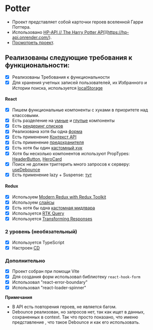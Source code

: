 # <h1>Potter</h1>

* Проект представляет собой карточки героев вселенной Гарри Поттера.
* Использовано [HP-API // The Harry Potter API](https://hp-api.onrender.com/)](https://hp-api.onrender.com/). 
* [Посмотреть проект](https://potter-nu.vercel.app/).

## Реализованы следующие требования к функциональности:

-   [x] Реализованы Требования к функциональности
-   [x] Для хранения учетных записей пользователей, их Избранного и Истории поиска, используется [localStorage](https://github.com/Lisowez/Potter/blob/develop/potter/src/utils/workUser/forWorkWithUser.tsx)

#### React

-   [x] Пишем функциональные компоненты с хуками в приоритете над классовыми.
-   [x] Есть разделение на [умные](https://github.com/Lisowez/Potter/blob/develop/potter/src/pages/History/History.tsx) и [глупые](https://github.com/Lisowez/Potter/blob/develop/potter/src/components/Buttons/HeaderButton.tsx) компоненты
-   [x] Есть [рендеринг списков](https://github.com/Lisowez/Potter/blob/develop/potter/src/pages/Home/Home.tsx)
-   [x] Реализована хотя бы одна [форма](https://github.com/Lisowez/Potter/blob/develop/potter/src/components/Forms/Form.tsx)
-   [x] Есть применение [Контекст API](https://github.com/Lisowez/Potter/blob/develop/potter/src/App.tsx)
-   [x] Есть применение [предохранителя](https://github.com/Lisowez/Potter/blob/develop/potter/src/App.tsx)
-   [x] Есть хотя бы один [кастомный хук](https://github.com/Lisowez/Potter/blob/develop/potter/src/pages/Header/useUserLogin.tsx)
-   [x] Хотя бы несколько компонентов используют PropTypes: [HeaderButton](https://github.com/Lisowez/Potter/blob/develop/potter/src/components/Buttons/HeaderButton.tsx), [HeroCard](https://github.com/Lisowez/Potter/blob/develop/potter/src/components/HeroCard/HeroCard.tsx)
-   [x] Поиск не должен триггерить много запросов к серверу: [useDebounce](https://github.com/Lisowez/Potter/blob/develop/potter/src/pages/Header/useDebounce.tsx)
-   [x] Есть применение lazy + Suspense: [тут](https://github.com/Lisowez/Potter/blob/develop/potter/src/utils/router.tsx)

#### Redux

-   [x] Используем [Modern Redux with Redux Toolkit](https://github.com/Lisowez/Potter/blob/develop/potter/src/App/store/store.tsx)
-   [x] Используем [слайсы](https://github.com/Lisowez/Potter/blob/develop/potter/src/App/store/userSlice.tsx)
-   [x] Есть хотя бы одна [кастомная мидлвара](https://github.com/Lisowez/Potter/blob/develop/potter/src/App/store/userMiddleware.tsx)
-   [x] Используется [RTK Query](https://github.com/Lisowez/Potter/blob/develop/potter/src/App/store/api/api.tsx)
-   [x] Используется [Transforming Responses](https://github.com/Lisowez/Potter/blob/develop/potter/src/App/store/api/api.tsx)

### 2 уровень (необязательный)

-   [x] Используeтся TypeScript
-   [x] Настроен [CD](https://potter-nu.vercel.app/)

### **Дополнительно**

-   [x] Проект собран при помощи Vite
-   [x] Для создания форм использовал библиотеку `react-hook-form`
-   [x] Использовал "react-error-boundary"
-   [x] Использовал "react-loader-spinner"

**Примечания**
- В API есть повторения героев, не является багом.
- Debounce реализован, но запросов нет, так как ищет в данных, сохраненных в context. Так что просто показано, что именю представление , что такое Debounce и как его использовать.
